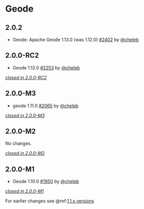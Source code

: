 # Geode

## 2.0.2

- Geode: Apache Geode 1.13.0 (was 1.12.0) [#2402](https://github.com/akka/alpakka/issues/2402) by [@cheleb](https://github.com/cheleb)

## 2.0.0-RC2

- Geode 1.12.0 [#2253](https://github.com/akka/alpakka/issues/2253) by [@cheleb](https://github.com/cheleb)

[*closed in 2.0.0-RC2*](https://github.com/akka/alpakka/issues?q=is%3Aclosed+milestone%3A2.0.0-RC2+label%3Ap%3Ageode)


## 2.0.0-M3

- geode 1.11.0 [#2065](https://github.com/akka/alpakka/issues/2065) by [@cheleb](https://github.com/cheleb)

[*closed in 2.0.0-M3*](https://github.com/akka/alpakka/issues?q=is%3Aclosed+milestone%3A2.0.0-M3+label%3Ap%3Ageode)


## 2.0.0-M2

No changes.

[*closed in 2.0.0-M2*](https://github.com/akka/alpakka/issues?q=is%3Aclosed+milestone%3A2.0.0-M2+label%3Ap%3Ageode)


## 2.0.0-M1

- Geode 1.10.0 [#1950](https://github.com/akka/alpakka/pull/1950) by [@cheleb](https://github.com/cheleb)

[*closed in 2.0.0-M1*](https://github.com/akka/alpakka/issues?q=is%3Aclosed+milestone%3A2.0.0-M1+label%3Ap%3Ageode)

For earlier changes see @ref:[1.1.x versions](../1.1.x/geode.md)
